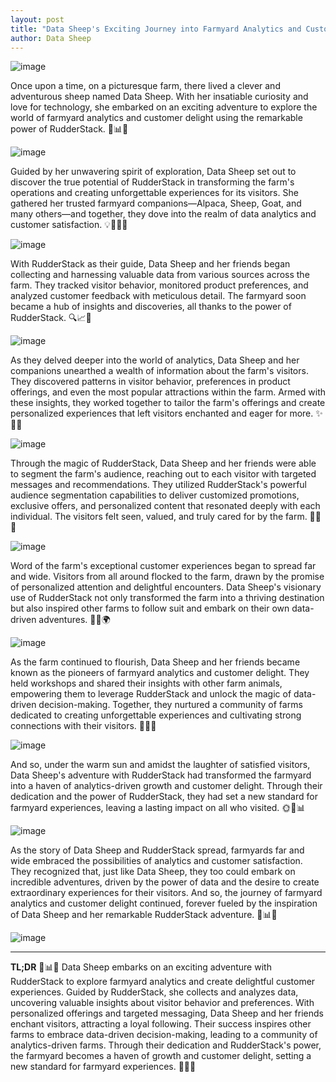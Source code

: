 ```yaml
---
layout: post
title: "Data Sheep's Exciting Journey into Farmyard Analytics and Customer Delight with RudderStack"
author: Data Sheep
--- 
```


![image](/assets/images/rudder-0.jpeg)

Once upon a time, on a picturesque farm, there lived a clever and adventurous sheep named Data Sheep. With her insatiable curiosity and love for technology, she embarked on an exciting adventure to explore the world of farmyard analytics and customer delight using the remarkable power of RudderStack. 🚀📊🐑

![image](/assets/images/rudder-1.jpeg)

Guided by her unwavering spirit of exploration, Data Sheep set out to discover the true potential of RudderStack in transforming the farm's operations and creating unforgettable experiences for its visitors. She gathered her trusted farmyard companions—Alpaca, Sheep, Goat, and many others—and together, they dove into the realm of data analytics and customer satisfaction. 💡🤝🐑🌾

![image](/assets/images/rudder-2.jpeg)

With RudderStack as their guide, Data Sheep and her friends began collecting and harnessing valuable data from various sources across the farm. They tracked visitor behavior, monitored product preferences, and analyzed customer feedback with meticulous detail. The farmyard soon became a hub of insights and discoveries, all thanks to the power of RudderStack. 🔍📈🌟

![image](/assets/images/rudder-3.jpeg)

As they delved deeper into the world of analytics, Data Sheep and her companions unearthed a wealth of information about the farm's visitors. They discovered patterns in visitor behavior, preferences in product offerings, and even the most popular attractions within the farm. Armed with these insights, they worked together to tailor the farm's offerings and create personalized experiences that left visitors enchanted and eager for more. ✨🌾🎯

![image](/assets/images/rudder-4.jpeg)

Through the magic of RudderStack, Data Sheep and her friends were able to segment the farm's audience, reaching out to each visitor with targeted messages and recommendations. They utilized RudderStack's powerful audience segmentation capabilities to deliver customized promotions, exclusive offers, and personalized content that resonated deeply with each individual. The visitors felt seen, valued, and truly cared for by the farm. 🎯💌🌟

![image](/assets/images/rudder-5.jpeg)

Word of the farm's exceptional customer experiences began to spread far and wide. Visitors from all around flocked to the farm, drawn by the promise of personalized attention and delightful encounters. Data Sheep's visionary use of RudderStack not only transformed the farm into a thriving destination but also inspired other farms to follow suit and embark on their own data-driven adventures. 🌾🌟🌍

![image](/assets/images/rudder-6.jpeg)

As the farm continued to flourish, Data Sheep and her friends became known as the pioneers of farmyard analytics and customer delight. They held workshops and shared their insights with other farm animals, empowering them to leverage RudderStack and unlock the magic of data-driven decision-making. Together, they nurtured a community of farms dedicated to creating unforgettable experiences and cultivating strong connections with their visitors. 🤝🚀🌾

![image](/assets/images/rudder-7.jpeg)

And so, under the warm sun and amidst the laughter of satisfied visitors, Data Sheep's adventure with RudderStack had transformed the farmyard into a haven of analytics-driven growth and customer delight. Through their dedication and the power of RudderStack, they had set a new standard for farmyard experiences, leaving a lasting impact on all who visited. 🌞🐑📊

![image](/assets/images/rudder-8.jpeg)

As the story of Data Sheep and RudderStack spread, farmyards far and wide embraced the possibilities of analytics and customer satisfaction. They recognized that, just like Data Sheep, they too could embark on incredible adventures, driven by the power of data and the desire to create extraordinary experiences for their visitors. And so, the journey of farmyard analytics and customer delight continued, forever fueled by the inspiration of Data Sheep and her remarkable RudderStack adventure. 🚀📊🌾

![image](/assets/images/rudder-9.jpeg)

---
**TL;DR**
🚀📊🐑 Data Sheep embarks on an exciting adventure with RudderStack to explore farmyard analytics and create delightful customer experiences. Guided by RudderStack, she collects and analyzes data, uncovering valuable insights about visitor behavior and preferences. With personalized offerings and targeted messaging, Data Sheep and her friends enchant visitors, attracting a loyal following. Their success inspires other farms to embrace data-driven decision-making, leading to a community of analytics-driven farms. Through their dedication and RudderStack's power, the farmyard becomes a haven of growth and customer delight, setting a new standard for farmyard experiences. 🌟🌾🤝